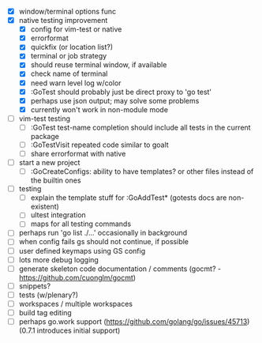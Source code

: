 - [x] window/terminal options func
- [x] native testing improvement
  - [x] config for vim-test or native
  - [x] errorformat
  - [x] quickfix (or location list?)
  - [x] terminal or job strategy
  - [x] should reuse terminal window, if available
  - [x] check name of terminal
  - [x] need warn level log w/color
  - [x] :GoTest should probably just be direct proxy to 'go test'
  - [x] perhaps use json output; may solve some problems
  - [x] currently won't work in non-module mode
- [ ] vim-test testing
  - [ ] :GoTest test-name completion should include all tests in the current package
  - [ ] :GoTestVisit repeated code similar to goalt
  - [ ] share errorformat with native
- [ ] start a new project
  - [ ] :GoCreateConfigs: ability to have templates? or other files instead of the builtin ones
- [ ] testing
  - [ ] explain the template stuff for :GoAddTest\* (gotests docs are non-existent)
  - [ ] ultest integration
  - [ ] maps for all testing commands
- [ ] perhaps run 'go list ./...' occasionally in background
- [ ] when config fails gs should not continue, if possible
- [ ] user defined keymaps using GS config
- [ ] lots more debug logging
- [ ] generate skeleton code documentation / comments (gocmt? - https://github.com/cuonglm/gocmt)
- [ ] snippets?
- [ ] tests (w/plenary?)
- [ ] workspaces / multiple workspaces
- [ ] build tag editing
- [ ] perhaps go.work support (https://github.com/golang/go/issues/45713) (0.7.1 introduces initial support)
